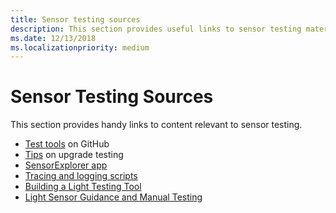 ```yaml
---
title: Sensor testing sources
description: This section provides useful links to sensor testing materials.
ms.date: 12/13/2018
ms.localizationpriority: medium
---
```


# Sensor Testing Sources

This section provides handy links to content relevant to sensor testing.

- [Test tools](https://github.com/Microsoft/busiotools/tree/master/sensors/Tools) on GitHub
- [Tips](https://techcommunity.microsoft.com/t5/Microsoft-Sensors-Blog/Sensors-Upgrade-Testing-Part-1/ba-p/297572) on upgrade testing
- [SensorExplorer app](testing-sensor-explorer.md)
- [Tracing and logging scripts](https://github.com/Microsoft/busiotools/blob/master/sensors/tracing/README.md)
- [Building a Light Testing Tool](testing-MALT-building-a-light-testing-tool.md)
- [Light Sensor Guidance and Manual Testing](/windows-hardware/design/whitepapers/integrating-ambient-light-sensors-with-computers-running-windows-10-creators-update)
